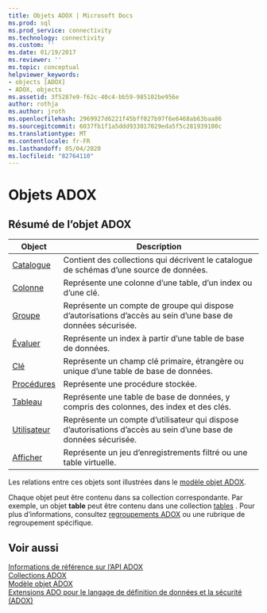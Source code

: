 ```yaml
---
title: Objets ADOX | Microsoft Docs
ms.prod: sql
ms.prod_service: connectivity
ms.technology: connectivity
ms.custom: ''
ms.date: 01/19/2017
ms.reviewer: ''
ms.topic: conceptual
helpviewer_keywords:
- objects [ADOX]
- ADOX, objects
ms.assetid: 3f5287e9-f62c-40c4-bb59-985102be956e
author: rothja
ms.author: jroth
ms.openlocfilehash: 2969927d6221f45bff027b97f6e6468ab63baa86
ms.sourcegitcommit: 6037fb1f1a5ddd933017029eda5f5c281939100c
ms.translationtype: MT
ms.contentlocale: fr-FR
ms.lasthandoff: 05/04/2020
ms.locfileid: "82764110"
---
```

# <a name="adox-objects"></a>Objets ADOX
## <a name="adox-object-summary"></a>Résumé de l’objet ADOX  
  
|Object|Description|  
|------------|-----------------|  
|[Catalogue](../../../ado/reference/adox-api/catalog-object-adox.md)|Contient des collections qui décrivent le catalogue de schémas d’une source de données.|  
|[Colonne](../../../ado/reference/adox-api/column-object-adox.md)|Représente une colonne d’une table, d’un index ou d’une clé.|  
|[Groupe](../../../ado/reference/adox-api/group-object-adox.md)|Représente un compte de groupe qui dispose d’autorisations d’accès au sein d’une base de données sécurisée.|  
|[Évaluer](../../../ado/reference/adox-api/index-object-adox.md)|Représente un index à partir d’une table de base de données.|  
|[Clé](../../../ado/reference/adox-api/key-object-adox.md)|Représente un champ clé primaire, étrangère ou unique d’une table de base de données.|  
|[Procédures](../../../ado/reference/adox-api/procedure-object-adox.md)|Représente une procédure stockée.|  
|[Tableau](../../../ado/reference/adox-api/table-object-adox.md)|Représente une table de base de données, y compris des colonnes, des index et des clés.|  
|[Utilisateur](../../../ado/reference/adox-api/user-object-adox.md)|Représente un compte d’utilisateur qui dispose d’autorisations d’accès au sein d’une base de données sécurisée.|  
|[Afficher](../../../ado/reference/adox-api/view-object-adox.md)|Représente un jeu d’enregistrements filtré ou une table virtuelle.|  
  
 Les relations entre ces objets sont illustrées dans le [modèle objet ADOX](../../../ado/reference/adox-api/adox-object-model.md).  
  
 Chaque objet peut être contenu dans sa collection correspondante. Par exemple, un objet **table** peut être contenu dans une collection [tables](../../../ado/reference/adox-api/tables-collection-adox.md) . Pour plus d’informations, consultez [regroupements ADOX](../../../ado/reference/adox-api/adox-collections.md) ou une rubrique de regroupement spécifique.  
  
## <a name="see-also"></a>Voir aussi  
 [Informations de référence sur l’API ADOX](../../../ado/reference/adox-api/adox-api-reference.md)   
 [Collections ADOX](../../../ado/reference/adox-api/adox-collections.md)   
 [Modèle objet ADOX](../../../ado/reference/adox-api/adox-object-model.md)   
 [Extensions ADO pour le langage de définition de données et la sécurité (ADOX)](../../../ado/guide/extensions/ado-extensions-for-data-definition-language-and-security-adox.md)
